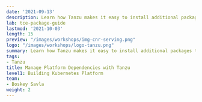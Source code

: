 ```yaml
---
date: '2021-09-13'
description: Learn how Tanzu makes it easy to install additional packages to help build and deploy Modern Apps.
lab: tce-package-guide
lastmod: '2021-10-03'
length: 15
preview: "/images/workshops/img-cnr-serving.png"
logo: "/images/workshops/logo-tanzu.png"
summary: Learn how Tanzu makes it easy to install additional packages to help build and deploy Modern Apps.
tags:
- Tanzu
title: Manage Platform Dependencies with Tanzu
level1: Building Kubernetes Platform
team:
- Boskey Savla
weight: 2
---
```



